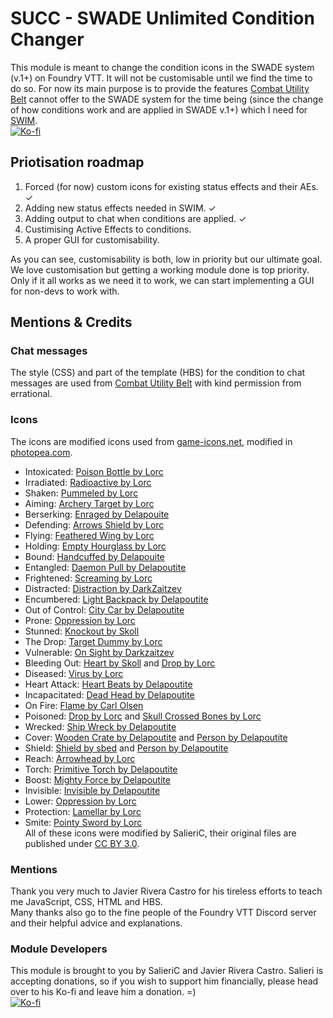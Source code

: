 # SUCC - SWADE Unlimited Condition Changer

This module is meant to change the condition icons in the SWADE system (v.1+) on Foundry VTT. It will not be customisable until we find the time to do so. For now its main purpose is to provide the features [Combat Utility Belt](https://github.com/death-save/combat-utility-belt) cannot offer to the SWADE system for the time being (since the change of how conditions work and are applied in SWADE v.1+) which I need for [SWIM](https://github.com/SalieriC/SWADE-Immersive-Macros).  
[![Ko-fi](https://www.ko-fi.com/img/githubbutton_sm.svg)](https://ko-fi.com/salieric)

## Priotisation roadmap
1. Forced (for now) custom icons for existing status effects and their AEs. ✓
2. Adding new status effects needed in SWIM. ✓
3. Adding output to chat when conditions are applied. ✓
4. Custimising Active Effects to conditions.
5. A proper GUI for customisability.

As you can see, customisability is both, low in priority but our ultimate goal. We love customisation but getting a working module done is top priority. Only if it all works as we need it to work, we can start implementing a GUI for non-devs to work with.

## Mentions & Credits
### Chat messages
The style (CSS) and part of the template (HBS) for the condition to chat messages are used from [Combat Utility Belt](https://github.com/death-save/combat-utility-belt) with kind permission from errational.
### Icons
The icons are modified icons used from [game-icons.net](https://game-icons.net/), modified in [photopea.com](https://www.photopea.com/).
- Intoxicated: [Poison Bottle by Lorc](https://game-icons.net/1x1/lorc/poison-bottle.html)
- Irradiated: [Radioactive by Lorc](https://game-icons.net/1x1/lorc/radioactive.html)
- Shaken: [Pummeled by Lorc](https://game-icons.net/1x1/lorc/pummeled.html)
- Aiming: [Archery Target by Lorc](https://game-icons.net/1x1/lorc/archery-target.html)
- Berserking: [Enraged by Delapouite](https://game-icons.net/1x1/delapouite/enrage.html)
- Defending: [Arrows Shield by Lorc](https://game-icons.net/1x1/lorc/arrows-shield.html)
- Flying: [Feathered Wing by Lorc](https://game-icons.net/1x1/lorc/feathered-wing.html)
- Holding: [Empty Hourglass by Lorc](https://game-icons.net/1x1/lorc/empty-hourglass.html)
- Bound: [Handcuffed by Delapouite](https://game-icons.net/1x1/delapouite/handcuffed.html)
- Entangled: [Daemon Pull by Delapoutite](https://game-icons.net/1x1/delapouite/daemon-pull.html)
- Frightened: [Screaming by Lorc](https://game-icons.net/1x1/lorc/screaming.html)
- Distracted: [Distraction by DarkZaitzev](https://game-icons.net/1x1/darkzaitzev/distraction.html)
- Encumbered: [Light Backpack by Delapoutite](https://game-icons.net/1x1/delapouite/light-backpack.html)
- Out of Control: [City Car by Delapoutite](https://game-icons.net/1x1/delapouite/city-car.html)
- Prone: [Oppression by Lorc](https://game-icons.net/1x1/lorc/oppression.html)
- Stunned: [Knockout by Skoll](https://game-icons.net/1x1/skoll/knockout.html)
- The Drop: [Target Dummy by Lorc](https://game-icons.net/1x1/lorc/target-dummy.html)
- Vulnerable: [On Sight by Darkzaitzev](https://game-icons.net/1x1/darkzaitzev/on-sight.html)
- Bleeding Out: [Heart by Skoll](https://game-icons.net/1x1/skoll/hearts.html) and [Drop by Lorc](https://game-icons.net/1x1/lorc/drop.html)
- Diseased: [Virus by Lorc](https://game-icons.net/1x1/lorc/virus.html)
- Heart Attack: [Heart Beats by Delapoutite](https://game-icons.net/1x1/delapouite/heart-beats.html)
- Incapacitated: [Dead Head by Delapoutite](https://game-icons.net/1x1/delapouite/dead-head.html)
- On Fire: [Flame by Carl Olsen](https://game-icons.net/1x1/carl-olsen/flame.html)
- Poisoned: [Drop by Lorc](https://game-icons.net/1x1/lorc/drop.html) and [Skull Crossed Bones by Lorc](https://game-icons.net/1x1/lorc/skull-crossed-bones.html)
- Wrecked: [Ship Wreck by Delapoutite](https://game-icons.net/1x1/delapouite/ship-wreck.html)
- Cover: [Wooden Crate by Delapoutite](https://game-icons.net/1x1/delapouite/wooden-crate.html) and [Person by Delapoutite](https://game-icons.net/1x1/delapouite/person.html)
- Shield: [Shield by sbed](https://game-icons.net/1x1/sbed/shield.html) and [Person by Delapoutite](https://game-icons.net/1x1/delapouite/person.html)
- Reach: [Arrowhead by Lorc](https://game-icons.net/1x1/lorc/arrowhead.html)
- Torch: [Primitive Torch by Delapoutite](https://game-icons.net/1x1/delapouite/primitive-torch.html)
- Boost: [Mighty Force by Delapoutite](https://game-icons.net/1x1/delapouite/mighty-force.html)
- Invisible: [Invisible by Delapoutite](https://game-icons.net/1x1/delapouite/invisible.html)
- Lower: [Oppression by Lorc](https://game-icons.net/1x1/lorc/oppression.html)
- Protection: [Lamellar by Lorc](https://game-icons.net/1x1/lorc/lamellar.html)
- Smite: [Pointy Sword by Lorc](https://game-icons.net/1x1/lorc/pointy-sword.html)  
All of these icons were modified by SalieriC, their original files are published under [CC BY 3.0](https://creativecommons.org/licenses/by/3.0/).
### Mentions
Thank you very much to Javier Rivera Castro for his tireless efforts to teach me JavaScript, CSS, HTML and HBS.  
Many thanks also go to the fine people of the Foundry VTT Discord server and their helpful advice and explanations.  
### Module Developers
This module is brought to you by SalieriC and Javier Rivera Castro.
Salieri is accepting donations, so if you wish to support him financially, please head over to his Ko-fi and leave him a donation. =)  
[![Ko-fi](https://www.ko-fi.com/img/githubbutton_sm.svg)](https://ko-fi.com/salieric)
